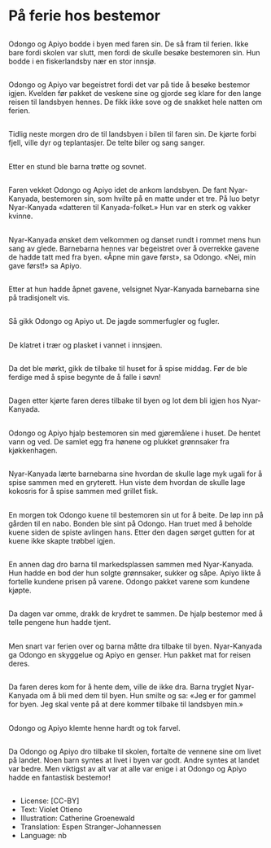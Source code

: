 # På ferie hos bestemor

##
Odongo og Apiyo bodde i byen med faren sin. De så fram til ferien. Ikke bare fordi skolen var slutt, men fordi de skulle besøke bestemoren sin. Hun bodde i en fiskerlandsby nær en stor innsjø.

##
Odongo og Apiyo var begeistret fordi det var på tide å besøke bestemor igjen. Kvelden før pakket de veskene sine og gjorde seg klare for den lange reisen til landsbyen hennes. De fikk ikke sove og de snakket hele natten om ferien.

##
Tidlig neste morgen dro de til landsbyen i bilen til faren sin. De kjørte forbi fjell, ville dyr og teplantasjer. De telte biler og sang sanger.

##
Etter en stund ble barna trøtte og sovnet.

##
Faren vekket Odongo og Apiyo idet de ankom landsbyen. De fant Nyar-Kanyada, bestemoren sin, som hvilte på en matte under et tre. På luo betyr Nyar-Kanyada «datteren til Kanyada-folket.» Hun var en sterk og vakker kvinne.

##
Nyar-Kanyada ønsket dem velkommen og danset rundt i rommet mens hun sang av glede. Barnebarna hennes var begeistret over å overrekke gavene de hadde tatt med fra byen. «Åpne min gave først», sa Odongo. «Nei, min gave først!» sa Apiyo.

##
Etter at hun hadde åpnet gavene, velsignet Nyar-Kanyada barnebarna sine på tradisjonelt vis.

##
Så gikk Odongo og Apiyo ut. De jagde sommerfugler og fugler.

##
De klatret i trær og plasket i vannet i innsjøen.

##
Da det ble mørkt, gikk de tilbake til huset for å spise middag. Før de ble ferdige med å spise begynte de å falle i søvn!

##
Dagen etter kjørte faren deres tilbake til byen og lot dem bli igjen hos Nyar-Kanyada.

##
Odongo og Apiyo hjalp bestemoren sin med gjøremålene i huset. De hentet vann og ved. De samlet egg fra hønene og plukket grønnsaker fra kjøkkenhagen.

##
Nyar-Kanyada lærte barnebarna sine hvordan de skulle lage myk ugali for å spise sammen med en gryterett. Hun viste dem hvordan de skulle lage kokosris for å spise sammen med grillet fisk.

##
En morgen tok Odongo kuene til bestemoren sin ut for å beite. De løp inn på gården til en nabo. Bonden ble sint på Odongo. Han truet med å beholde kuene siden de spiste avlingen hans. Etter den dagen sørget gutten for at kuene ikke skapte trøbbel igjen.

##
En annen dag dro barna til markedsplassen sammen med Nyar-Kanyada. Hun hadde en bod der hun solgte grønnsaker, sukker og såpe. Apiyo likte å fortelle kundene prisen på varene. Odongo pakket varene som kundene kjøpte.

##
Da dagen var omme, drakk de krydret te sammen. De hjalp bestemor med å telle pengene hun hadde tjent.

##
Men snart var ferien over og barna måtte dra tilbake til byen. Nyar-Kanyada ga Odongo en skyggelue og Apiyo en genser. Hun pakket mat for reisen deres.

##
Da faren deres kom for å hente dem, ville de ikke dra. Barna tryglet Nyar-Kanyada om å bli med dem til byen. Hun smilte og sa: «Jeg er for gammel for byen. Jeg skal vente på at dere kommer tilbake til landsbyen min.»

##
Odongo og Apiyo klemte henne hardt og tok farvel.

##
Da Odongo og Apiyo dro tilbake til skolen, fortalte de vennene sine om livet på landet. Noen barn syntes at livet i byen var godt. Andre syntes at landet var bedre. Men viktigst av alt var at alle var enige i at Odongo og Apiyo hadde en fantastisk bestemor!

##
* License: [CC-BY]
* Text: Violet Otieno
* Illustration: Catherine Groenewald
* Translation: Espen Stranger-Johannessen
* Language: nb
